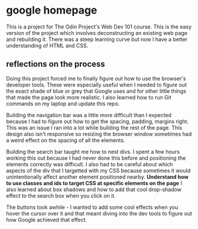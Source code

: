<h1> google homepage </h1>

This is a project for The Odin Project's Web Dev 101 course. This is the easy version of the project which involves deconstructing an existing web page and rebuilding it. There was a steep learning curve but now I have a better understanding of HTML and CSS. 

<h2> reflections on the process </h2>

Doing this project forced me to finally figure out how to use the browser's developer tools. These were especially useful when I needed to figure out the exact shade of blue or grey that Google uses and for other little things that made the page look more realistic. I also learned how to run Git commands on my laptop and update this repo.

Building the navigation bar was a little more difficult than I expected because I had to figure out how to get the spacing, padding, margins right. This was an issue I ran into a lot while building the rest of the page. This design also isn't responsive so resizing the browser window sometimes had a weird effect on the spacing of all the elements. 

Building the search bar taught me how to nest divs. I spent a few hours working this out because I had never done this before and positioning the elements correctly was difficult. I also had to be careful about which aspects of the div that I targetted with my CSS because sometimes it would unintentionally affect another element positioned nearby. 
**Understand how to use classes and ids to target CSS at specific elements on the page**
I also learned about box shadows and how to add that cool drop-shadow effect to the search box when you click on it. 

The buttons took awhile - I wanted to add some cool effects when you hover the cursor over it and that meant diving into the dev tools to figure out how Google achieved that effect.
